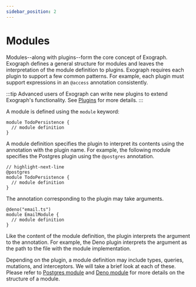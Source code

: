 ```yaml
---
sidebar_position: 2
---
```


# Modules

Modules--along with plugins--form the core concept of Exograph. Exograph defines a general structure for modules and leaves the interpretation of the module definition to plugins. Exograph requires each plugin to support a few common patterns. For example, each plugin must support expressions in an `@access` annotation consistently.

:::tip
Advanced users of Exograph can write new plugins to extend Exograph's functionality. See [Plugins](/plugin-tutorial/overview.md) for more details.
:::

A module is defined using the `module` keyword:

```exo
module TodoPersistence {
  // module definition
}
```

A module definition specifies the plugin to interpret its contents using the annotation with the plugin name. For example, the following module specifies the Postgres plugin using the `@postgres` annotation.

```exo
// highlight-next-line
@postgres
module TodoPersistence {
  // module definition
}
```

The annotation corresponding to the plugin may take arguments.

```exo
@deno("email.ts")
module EmailModule {
  // module definition
}
```

Like the content of the module definition, the plugin interprets the argument to the annotation. For example, the Deno plugin interprets the argument as the path to the file with the module implementation.

Depending on the plugin, a module definition may include types, queries, mutations, and interceptors. We will take a brief look at each of these. Please refer to [Postgres module](/postgres/overview.md) and [Deno module](/deno/overview.md) for more details on the structure of a module.
